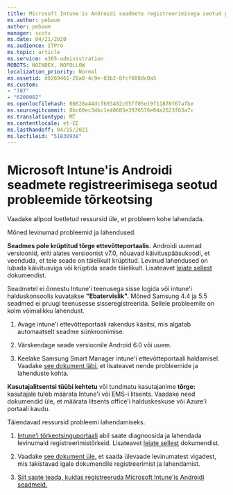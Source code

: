 ```yaml
---
title: Microsoft Intune'is Androidi seadmete registreerimisega seotud probleemide tõrkeotsing
ms.author: pebaum
author: pebaum
manager: scotv
ms.date: 04/21/2020
ms.audience: ITPro
ms.topic: article
ms.service: o365-administration
ROBOTS: NOINDEX, NOFOLLOW
localization_priority: Normal
ms.assetid: d0269461-20a8-4c9e-83b2-8fcf608dc0a5
ms.custom:
- "787"
- "6200002"
ms.openlocfilehash: 08620a44dcf693482c65ff05e19f11870f67afbe
ms.sourcegitcommit: 8bc60ec34bc1e40685e3976576e04a2623f63a7c
ms.translationtype: MT
ms.contentlocale: et-EE
ms.lasthandoff: 04/15/2021
ms.locfileid: "51830938"
---
```

# <a name="troubleshoot-issues-with-enrolling-android-devices-in-microsoft-intune"></a>Microsoft Intune'is Androidi seadmete registreerimisega seotud probleemide tõrkeotsing

Vaadake allpool loetletud ressursid üle, et probleem kohe lahendada.
  
Mõned levinumad probleemid ja lahendused.
  
 **Seadmes pole krüptitud tõrge ettevõtteportaalis.** Androidi uuemad versioonid, eriti alates versioonist v7.0, nõuavad käivituspääsukoodi, et veenduda, et teie seade on täielikult krüptitud. Levinud lahendused on lubada käivitusviga või krüptida seade täielikult. Lisateavet [leiate sellest](https://docs.microsoft.com/intune-user-help/your-device-appears-encrypted-but-cp-says-otherwise-android) dokumendist.
  
 Seadmetel ei õnnestu Intune'i teenusega sisse logida või intune'i halduskonsoolis kuvatakse **"Ebatervislik".** Mõned Samsung 4.4 ja 5.5 seadmed ei pruugi teenusesse sisseregistreerida. Sellele probleemile on kolm võimalikku lahendust.
  
1. Avage intune'i ettevõtteportaali rakendus käsitsi, mis algatab automaatselt seadme sünkroonimise.

2. Värskendage seade versioonile Android 6.0 või uuem.

3. Keelake Samsung Smart Manager intune'i ettevõtteportaali haldamisel. Vaadake [see dokument läbi,](https://docs.microsoft.com/troubleshoot/mem/intune/troubleshoot-device-enrollment-in-intune#devices-fail-to-check-in-with-the-intune-service-and-display-as-unhealthy-in-the-intune-admin-console) et lisateavet nende probleemide ja lahenduste kohta.

 **Kasutajalitsentsi tüübi kehtetu** või tundmatu kasutajanime **tõrge:** kasutajale tuleb määrata Intune'i või EMS-i litsents. Vaadake need dokumendid üle, et määrata litsents office'i halduskeskuse või Azure'i portaali kaudu.
  
Täiendavad ressursid probleemi lahendamiseks.
  
1. [Intune'i tõrkeotsinguportaali](https://devicemanagement.microsoft.com/#blade/Microsoft_Intune_DeviceSettings/TroubleshootBlade) abil saate diagnoosida ja lahendada levinumaid registreerimistõrkeid. Lisateavet [leiate sellest](https://docs.microsoft.com/intune/help-desk-operators) dokumendist.

2. Vaadake [see dokument üle,](https://docs.microsoft.com/troubleshoot/mem/intune/troubleshoot-device-enrollment-in-intune) et saada ülevaade levinumatest vigadest, mis takistavad igale dokumendile registreerimist ja lahendamist.

3. [Siit saate teada, kuidas registreeruda Microsoft Intune'is Androidi seadmeid.](https://docs.microsoft.com/intune/android-enroll)

